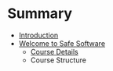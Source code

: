 # Summary

* [Introduction](README.md)
* [Welcome to Safe Software](welcome_to_safe_software.md)
   * [Course Details](course_details.md)
   * Course Structure

